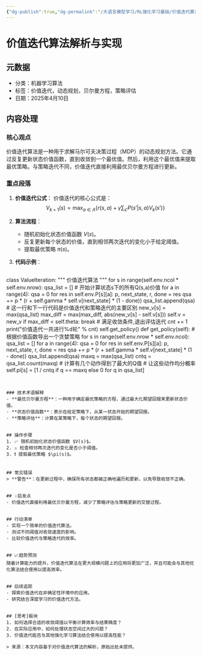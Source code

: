 ```yaml
---
{"dg-publish":true,"dg-permalink":"/大语言模型学习/RL强化学习基础/价值迭代算法","dg-home":false,"dg-description":"在此输入笔记的描述","dg-hide":false,"dg-hide-title":false,"dg-show-backlinks":true,"dg-show-local-graph":true,"dg-show-inline-title":true,"dg-pinned":false,"dg-passphrase":"在此输入访问密码","dg-enable-mathjax":false,"dg-enable-mermaid":false,"dg-enable-uml":false,"dg-note-icon":0,"dg-enable-dataview":false,"tags":["NLP"],"permalink":"/大语言模型学习/RL强化学习基础/价值迭代算法/","dgShowBacklinks":true,"dgShowLocalGraph":true,"dgShowInlineTitle":true,"dgPassFrontmatter":true,"noteIcon":0,"created":"2025-04-11T13:31:34.809+08:00","updated":"2025-04-12T12:50:56.534+08:00"}
---
```




# 价值迭代算法解析与实现

## 元数据
- 分类：机器学习算法
- 标签：价值迭代，动态规划，贝尔曼方程，策略评估
- 日期：2025年4月10日


## 内容处理

### 核心观点
价值迭代算法是一种用于求解马尔可夫决策过程（MDP）的动态规划方法。它通过反复更新状态价值函数，直到收敛到一个最优值。然后，利用这个最优值来提取最优策略。与策略迭代不同，价值迭代直接利用最优贝尔曼方程进行更新。


### 重点段落
1. **价值迭代公式**：
   价值迭代的核心公式是：
   $$
   V_{k+1}(s) = \max_{a \in A} \left\{ r(s, a) + \gamma \sum_{s'} P(s' | s, a) V_k(s') \right\}
   $$

2. **算法流程**：
   - 随机初始化状态价值函数 $V(s)$。
   - 反复更新每个状态的价值，直到相邻两次迭代的变化小于给定阈值。
   - 提取最优策略 $\pi(s)$。

3. **代码示例**：
   ```python
class ValueIteration:
    """ 价值迭代算法 """
    for s in range(self.env.ncol * self.env.nrow):
        qsa_list = [] # 开始计算状态s下的所有Q(s,a)价值
        for a in range(4):
            qsa = 0
            for res in self.env.P[s][a]:
                p, next_state, r, done = res
                qsa += p * (r + self.gamma * self.v[next_state] * (1 - done))
            qsa_list.append(qsa) # 这一行和下一行代码是价值迭代和策略迭代的主要区别
        new_v[s] = max(qsa_list)
        max_diff = max(max_diff, abs(new_v[s] - self.v[s]))
    self.v = new_v
    if max_diff < self.theta: break # 满足收敛条件,退出评估迭代
    cnt += 1
    print("价值迭代一共进行%d轮" % cnt)
    self.get_policy()
def get_policy(self): # 根据价值函数导出一个贪婪策略
    for s in range(self.env.nrow * self.env.ncol):
        qsa_list = []
        for a in range(4):
            qsa = 0
            for res in self.env.P[s][a]:
                p, next_state, r, done = res
                qsa += p * (r + self.gamma * self.v[next_state] * (1 - done))
            qsa_list.append(qsa)
        maxq = max(qsa_list)
        cntq = qsa_list.count(maxq) # 计算有几个动作得到了最大的Q值
        # 让这些动作均分概率
        self.pi[s] = [1 / cntq if q == maxq else 0 for q in qsa_list]


   ```


### 技术术语解释
- **最优贝尔曼方程**：一种用于确定最优策略的方程，通过最大化期望回报来更新状态价值。
- **状态价值函数**：表示在给定策略下，从某一状态开始的期望回报。
- **策略评估**：计算在某策略下，每个状态的期望回报。


## 操作步骤
1. ✅ 随机初始化状态价值函数 $V(s)$。
2. ⚠ 检查相邻两次迭代的变化是否小于阈值。
3. ❗ 提取最优策略 $\pi(s)$。


## 常见错误
> **警告**：在更新过程中，确保所有状态都被正确地遍历和更新，以免导致收敛不正确。


## 💡启发点
- 价值迭代直接利用最优贝尔曼方程，减少了策略评估与策略更新的交替过程。


## 行动清单
- 实现一个简单的价值迭代算法。
- 测试不同阈值对收敛速度的影响。
- 比较价值迭代与策略迭代的效率。


## 📈趋势预测
随着计算能力的提升，价值迭代算法在更大规模问题上的应用将更加广泛，并且可能会与其他优化算法结合使用以提高效率。


## 后续追踪
- 探索价值迭代在非确定性环境中的应用。
- 研究结合深度学习的价值迭代方法。


## [思考]板块
1. 如何选择合适的收敛阈值以平衡计算效率与结果精度？
2. 在实际应用中，如何处理状态空间过大的问题？
3. 价值迭代能否与其他强化学习算法结合使用以提高性能？

> 来源：本文内容基于对价值迭代算法的解析，原始出处未提供。
